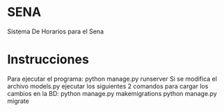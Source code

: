 # SENA
 Sistema De Horarios para el Sena
# Instrucciones
 Para ejecutar el programa: python manage.py runserver
 Si se modifica el archivo models.py ejecutar los siguientes 2 comandos para cargar los cambios en la BD:
    python manage.py makemigrations
    python manage.py migrate
